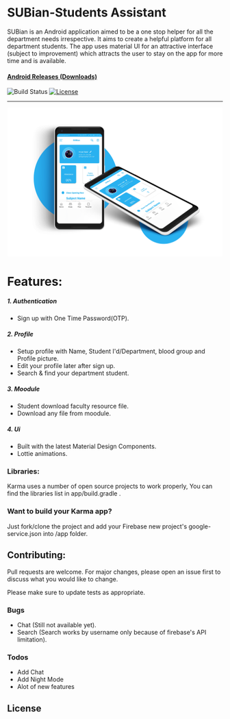 # SUBian-Students Assistant
SUBian is an Android application aimed to be a one stop helper for all the department needs irrespective. It aims to create a helpful platform for all department students. The app uses material UI for an attractive interface (subject to improvement) which attracts the user to stay on the app for more time and is available.

#### [Android Releases (Downloads)](https://github.com/YahiaAngelo/Karma/releases)

![Build Status](https://travis-ci.com/YahiaAngelo/ProjectKarma.svg?token=yFduMLnycQ4NCCzJTete&branch=master)
[![License](https://img.shields.io/badge/license-GNU-blue.svg)](https://www.gnu.org/licenses/)

---

![Showcase](https://github.com/n3o-d4rk3r/SUBian-Students-Assistant/blob/main/Screenshot/sc-11.png?alt=media&token=eb563e2c-5583-4253-b883-3a21f2045b90)

# Features:

##### 1. Authentication
* Sign up with One Time Password(OTP).

##### 2. Profile
* Setup profile with Name, Student I'd/Department, blood group and Profile picture.
* Edit your profile later after sign up.
* Search & find your department student.

##### 3. Moodule
* Student download faculty resource file.
* Download any file from moodule.

##### 4. Ui
* Built with the latest Material Design Components.
* Lottie animations.

### Libraries:

Karma uses a number of open source projects to work properly, You can find the libraries list in app/build.gradle .

### Want to build your Karma app?

Just fork/clone the project and add your Firebase new project's google-service.json into /app folder.

## Contributing:
Pull requests are welcome. For major changes, please open an issue first to discuss what you would like to change.

Please make sure to update tests as appropriate.

### Bugs
- Chat (Still not available yet).
- Search (Search works by username only because of firebase's API limitation).

### Todos

 - Add Chat 
 - Add Night Mode
 - Alot of new features

License
----


